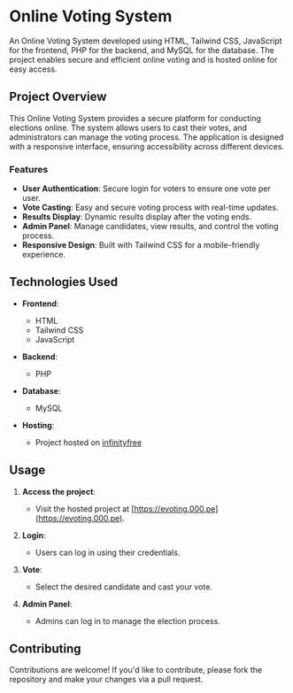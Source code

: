 
# Online Voting System

An Online Voting System developed using HTML, Tailwind CSS, JavaScript for the frontend, PHP for the backend, and MySQL for the database. The project enables secure and efficient online voting and is hosted online for easy access.

## Project Overview

This Online Voting System provides a secure platform for conducting elections online. The system allows users to cast their votes, and administrators can manage the voting process. The application is designed with a responsive interface, ensuring accessibility across different devices.

### Features

- **User Authentication**: Secure login for voters to ensure one vote per user.
- **Vote Casting**: Easy and secure voting process with real-time updates.
- **Results Display**: Dynamic results display after the voting ends.
- **Admin Panel**: Manage candidates, view results, and control the voting process.
- **Responsive Design**: Built with Tailwind CSS for a mobile-friendly experience.

## Technologies Used

- **Frontend**:
  - HTML
  - Tailwind CSS
  - JavaScript
  
- **Backend**:
  - PHP
  
- **Database**:
  - MySQL

- **Hosting**:
  - Project hosted on [infinityfree](https://infinityfree.com)


## Usage

1. **Access the project**:
   - Visit the hosted project at [https://evoting.000.pe](https://evoting.000.pe).
   
2. **Login**:
   - Users can log in using their credentials.
   
3. **Vote**:
   - Select the desired candidate and cast your vote.
   
4. **Admin Panel**:
   - Admins can log in to manage the election process.

## Contributing

Contributions are welcome! If you'd like to contribute, please fork the repository and make your changes via a pull request.

